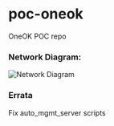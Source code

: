 # poc-oneok
OneOK POC repo

### Network Diagram:

![Network Diagram](https://github.com/cloudofyou/poc-oneok/blob/master/OneOk-POC-Diag-01.png)

### Errata

Fix auto_mgmt_server scripts
